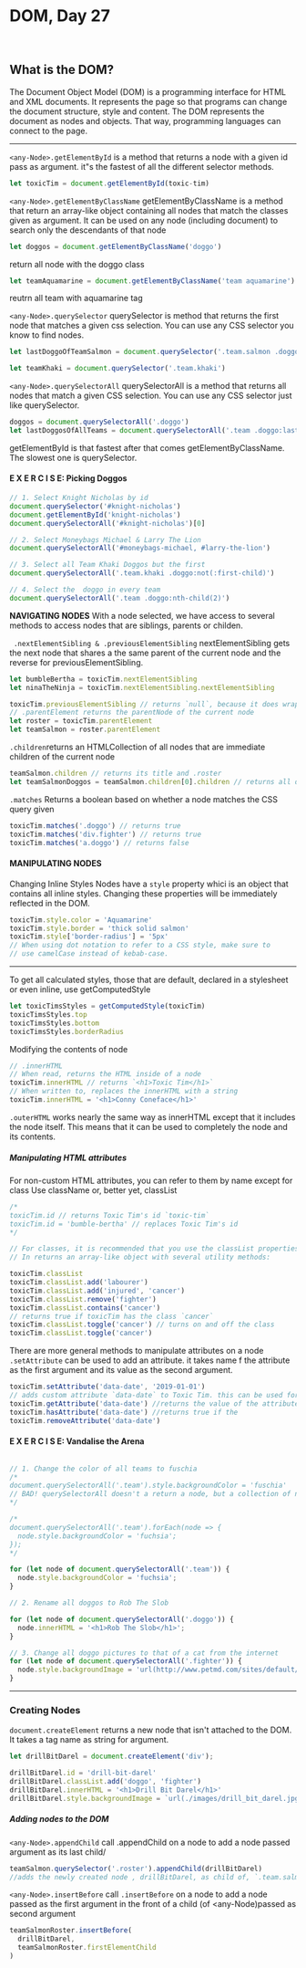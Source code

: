 # DOM,   Day 27

<br>


<h2> What is the DOM?</h2>

The Document Object Model (DOM) is a programming interface for HTML and XML documents. It represents the page so that programs can change the document structure, style and content. The DOM represents the document as nodes and objects. That way, programming languages can connect to the page.
<hr>


`<any-Node>.getElementById` is a method that returns a node with a given id pass as argument. it"s the fastest of all the different selector methods.

```javascript
let toxicTim = document.getElementById(toxic-tim)
```

`<any-Node>.getElementByClassName` getElementByClassName is a method that return an array-like object containing all nodes that match the classes given as argument. It can be used on any node (including document) to search only the descendants of that node
```javascript
let doggos = document.getElementByClassName('doggo')
```
return all node with the doggo class
```javascript
let teamAquamarine = document.getElementByClassName('team aquamarine')
```
reutrn all team with aquamarine tag


`<any-Node>.querySelector` querySelector is method that returns the first node that matches a given css selection. You can use any CSS selector you know to find nodes.


```javascript
let lastDoggoOfTeamSalmon = document.querySelector('.team.salmon .doggo:last-child')

let teamKhaki = document.querySelector('.team.khaki')
```

`<any-Node>.querySelectorAll`  querySelectorAll is a method that returns all nodes that match a given CSS selection. You can use any CSS selector just like querySelector.

```javascript
doggos = document.querySelectorAll('.doggo')
let lastDoggosOfAllTeams = document.querySelectorAll('.team .doggo:last-of-type')
```



getElementById is that fastest after that comes getElementByClassName.
The slowest one is querySelector.

#### E X E R C I S E: Picking Doggos
```javascript
// 1. Select Knight Nicholas by id
document.querySelector('#knight-nicholas')
document.getElementById('knight-nicholas')
document.querySelectorAll('#knight-nicholas')[0]

// 2. Select Moneybags Michael & Larry The Lion
document.querySelectorAll('#moneybags-michael, #larry-the-lion')

// 3. Select all Team Khaki Doggos but the first
document.querySelectorAll('.team.khaki .doggo:not(:first-child)')

// 4. Select the  doggo in every team
document.querySelectorAll('.team .doggo:nth-child(2)')

```


<strong>NAVIGATING NODES</strong> With a node selected, we have access to several methods to access nodes that are siblings, parents or childen.

` .nextElementSibling & .previousElementSibling` nextElementSibling gets the next node that shares a the same parent of the current node and the reverse for previousElementSibling.

```javascript
let bumbleBertha = toxicTim.nextElementSibling
let ninaTheNinja = toxicTim.nextElementSibling.nextElementSibling

toxicTim.previousElementSibling // returns `null`, because it does wrap around
// .parentElement returns the parentNode of the current node
let roster = toxicTim.parentElement
let teamSalmon = roster.parentElement

```


`.children`returns an HTMLCollection of all nodes that are immediate children of the current node

```javascript
teamSalmon.children // returns its title and .roster
let teamSalmonDoggos = teamSalmon.children[0].children // returns all doggos of the team

```
`.matches` Returns a boolean based on whether a node matches the CSS query given

```javascript
toxicTim.matches('.doggo') // returns true
toxicTim.matches('div.fighter') // returns true
toxicTim.matches('a.doggo') // returns false
```


#### MANIPULATING NODES
Changing Inline Styles Nodes have a `style` property whici is an object that contains all inline styles. Changing these properties will be immediately reflected in the DOM.

```javascript
toxicTim.style.color = 'Aquamarine'
toxicTim.style.border = 'thick solid salmon'
toxicTim.style['border-radius'] = '5px'
// When using dot notation to refer to a CSS style, make sure to
// use camelCase instead of kebab-case.
```

<hr>

To get all calculated styles, those that are default, declared in a stylesheet or even inline, use getComputedStyle
```javascript
let toxicTimsStyles = getComputedStyle(toxicTim)
toxicTimsStyles.top
toxicTimsStyles.bottom
toxicTimsStyles.borderRadius

```
Modifying the contents of node

```javascript
// .innerHTML
// When read, returns the HTML inside of a node
toxicTim.innerHTML // returns `<h1>Toxic Tim</h1>`
// When written to, replaces the innerHTML with a string
toxicTim.innerHTML = '<h1>Conny Coneface</h1>'
```


`.outerHTML` works nearly the same way as innerHTML except that it includes the node itself. This means that it can be used to completely the node and its contents.

##### Manipulating HTML attributes
For non-custom HTML attributes, you can refer to them by name except for class Use className or, better yet, classList


```javascript
/*
toxicTim.id // returns Toxic Tim's id `toxic-tim`
toxicTim.id = 'bumble-bertha' // replaces Toxic Tim's id
*/

// For classes, it is recommended that you use the classList properties.
// In returns an array-like object with several utility methods:

toxicTim.classList
toxicTim.classList.add('labourer')
toxicTim.classList.add('injured', 'cancer')
toxicTim.classList.remove('fighter')
toxicTim.classList.contains('cancer')
// returns true if toxicTim has the class `cancer`
toxicTim.classList.toggle('cancer') // turns on and off the class
toxicTim.classList.toggle('cancer')
```


There are more general methods to manipulate attributes on a node `.setAttribute` can be used to add an attribute. it takes
name f the attribute as the first argument and its value as the second argument.
```javascript
toxicTim.setAttribute('data-date', '2019-01-01')
// adds custom attribute `data-date` to Toxic Tim. this can be used for any kind of attribute
toxicTim.getAttribute('data-date') //returns the value of the attribute `data-date`
toxicTim.hasAttribute('data-date') //returns true if the
toxicTim.removeAttribute('data-date')

```
#### E X E R C I S E: Vandalise the Arena
```javascript

// 1. Change the color of all teams to fuschia
/*
document.querySelectorAll('.team').style.backgroundColor = 'fuschia'
// BAD! querySelectorAll doesn't a return a node, but a collection of nodes
*/

/*
document.querySelectorAll('.team').forEach(node => {
  node.style.backgroundColor = 'fuchsia';
});
*/

for (let node of document.querySelectorAll('.team')) {
  node.style.backgroundColor = 'fuchsia';
}

// 2. Rename all doggos to Rob The Slob

for (let node of document.querySelectorAll('.doggo')) {
  node.innerHTML = '<h1>Rob The Slob</h1>';
}

// 3. Change all doggo pictures to that of a cat from the internet
for (let node of document.querySelectorAll('.fighter')) {
  node.style.backgroundImage = 'url(http://www.petmd.com/sites/default/files/4-meow-conversational-cat.gif)';
}
```


<hr>


### Creating Nodes

`document.createElement` returns a new node that isn't attached to the DOM. It takes a tag name as string for argument.

```javascript
let drillBitDarel = document.createElement('div');

drillBitDarel.id = 'drill-bit-darel'
drillBitDarel.classList.add('doggo', 'fighter')
drillBitDarel.innerHTML = '<h1>Drill Bit Darel</h1>'
drillBitDarel.style.backgroundImage = `url(./images/drill_bit_darel.jpg)`

```
##### Adding nodes to the DOM
`<any-Node>.appendChild` call .appendChild on a node to add a node passed argument as its last child/
```javascript
teamSalmon.querySelector('.roster').appendChild(drillBitDarel)
//adds the newly created node , drillBitDarel, as child of, `.team.salmon > .roster` node

```

`<any-Node>.insertBefore` call `.insertBefore` on a node to add a node passed as the first argument in the front of a child (of <any-Node)passed as second argument

```javascript
teamSalmonRoster.insertBefore(
  drillBitDarel,
  teamSalmonRoster.firstElementChild
)
```

